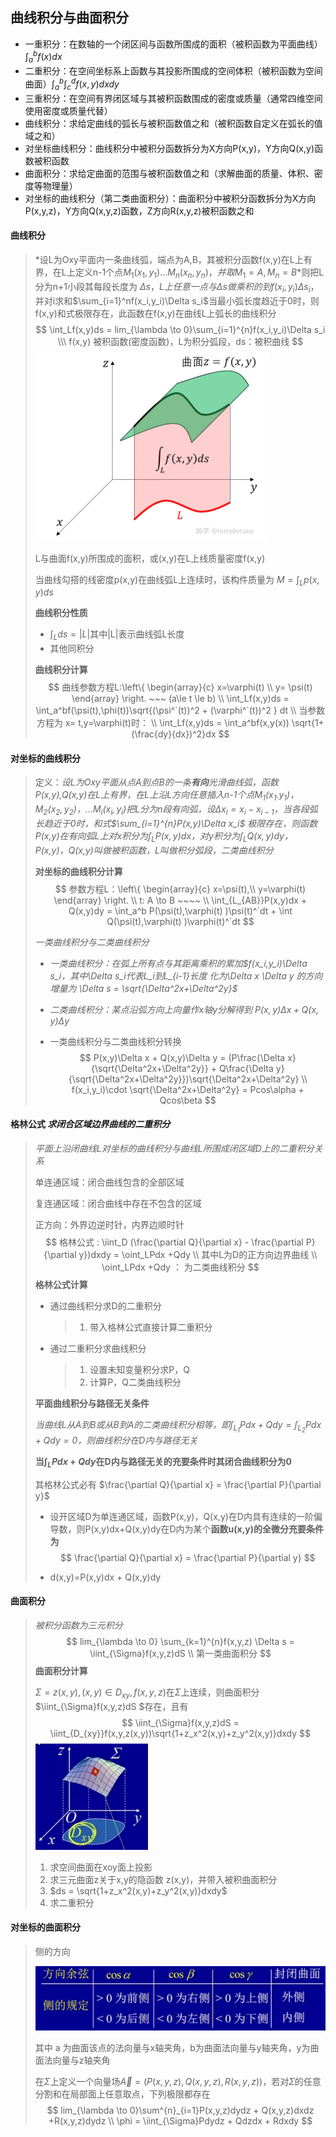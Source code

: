 ## 曲线积分与曲面积分

- 一重积分：在数轴的一个闭区间与函数所围成的面积（被积函数为平面曲线）$\int_a^{b}f(x)dx$
- 二重积分：在空间坐标系上函数与其投影所围成的空间体积（被积函数为空间曲面）$\int_a^b\int_c^df(x,y)dxdy$
- 三重积分：在空间有界闭区域与其被积函数围成的密度或质量（通常四维空间使用密度或质量代替）
- 曲线积分：求给定曲线的弧长与被积函数值之和（被积函数自定义在弧长的值域之和）
- 对坐标曲线积分：曲线积分中被积分函数拆分为X方向P(x,y)，Y方向Q(x,y)函数被积函数
- 曲面积分：求给定曲面的范围与被积函数值之和（求解曲面的质量、体积、密度等物理量）
- 对坐标的曲线积分（第二类曲面积分）：曲面积分中被积分函数拆分为X方向P(x,y,z)，Y方向Q(x,y,z)函数，Z方向R(x,y,z)被积函数之和

#### **曲线积分**

> *设L为Oxy平面内一条曲线弧，端点为A,B，其被积分函数f(x,y)在L上有界，在L上定义n-1个点$M_1(x_1,y_1) ... M_n(x_n,y_n)，并取M_1=A,M_n=B$*则把L分为n+1小段其每段长度为 $\Delta s，L上任意一点与\Delta s做乘积的到 f(x_i,y_i)\Delta s_i$，并对i求和$\sum_{i=1}^nf(x_i,y_i)\Delta s_i$当最小弧长度趋近于0时，则f(x,y)和式极限存在，此函数在f(x,y)在曲线L上弧长的曲线积分 
> $$
> \int_Lf(x,y)ds = lim_{\lambda \to 0}\sum_{i=1}^{n}f(x_i,y_i)\Delta s_i \\\
> f(x,y) 被积函数(密度函数)，L为积分弧段，ds：被积曲线
> $$
> ![image-20220724102158800](img\image-20220724102158800.png) 
>
> L与曲面f(x,y)所围成的面积，或(x,y)在L上线质量密度f(x,y)
>
> 当曲线勾搭的线密度p(x,y)在曲线弧L上连续时，该构件质量为 $M=\int_Lp(x,y)ds$
>
> **曲线积分性质**
>
> - $\int_Lds =|L|$其中|L|表示曲线弧L长度
> - 其他同积分
>
> **曲线积分计算**
> $$
> 曲线参数方程L:\left\{
> 	\begin{array}{c}
> 	 x=\varphi(t)  \\
> 	 y= \psi(t) 
> 	\end{array}
> \right. ~~~ (a\le t \le b)  \\
> \int_Lf(x,y)ds = \int_a^bf(\psi(t),\phi(t))\sqrt{(\psi^`(t))^2 + (\varphi^`(t))^2 } dt \\
> 当参数方程为 x= t,y=\varphi(t)时： \\
> \int_Lf(x,y)ds = \int_a^bf(x,y(x)) \sqrt{1+(\frac{dy}{dx})^2}dx 
> $$
> 

#### **对坐标的曲线积分**

> 定义：*设L为Oxy平面从点A到点B的一条**有向**光滑曲线弧，函数P(x,y),Q(x,y)在L上有界，在L上沿L方向任意插入n-1个点$M_1(x_1.y_1)，M_2(x_2,y_2)，...M_i(x_i,y_i)$把L分为n段有向弧，设$\Delta x_i = x_i -x_{i-1}$，当各段弧长趋近于0时，和式$\sum_{i=1}^{n}P(x,y)\Delta x_i$ 极限存在，则函数P(x,y)在有向弧L上对x积分为$\int_LP(x,y)dx$，对y积分为$\int_LQ(x,y)dy$，P(x,y)，Q(x,y)叫做被积函数，L叫做积分弧段，二类曲线积分*
>
> 
>
> **对坐标的曲线积分计算**
> $$
> 参数方程L：\left\{
> 	\begin{array}{c}
> 		x=\psi(t),\\
> 		y=\varphi(t) 
> 	\end{array}
> \right. \\
> t: A \to B ~~~~ \\
> \int_{L_{AB}}P(x,y)dx + Q(x,y)dy = \int_a^b P(\psi(t),\varphi(t) )\psi(t)^`dt + \int Q(\psi(t),\varphi(t) )\varphi(t)^`dt
> $$
> 
>*一类曲线积分与二类曲线积分*
> 
>- *一类曲线积分：在弧上所有点与其距离乘积的累加$f(x_i,y_i)\Delta s_i，其中\Delta s_i代表L_i到L_{i-1}长度 化为\Delta x \Delta y 的方向增量为 \Delta s = \sqrt{\Delta^2x+\Delta^2y}$*
> 
>- *二类曲线积分：某点沿弧方向上向量作x轴y分解得到 $P(x,y)\Delta x + Q(x,y)\Delta y$*
> 
>- 一类曲线积分与二类曲线积分转换 
>   $$
>   P(x,y)\Delta x + Q(x,y)\Delta y = (P\frac{\Delta x}{\sqrt{\Delta^2x+\Delta^2y}} + Q\frac{\Delta y}{\sqrt{\Delta^2x+\Delta^2y}})\sqrt{\Delta^2x+\Delta^2y} \\
>   f(x_i,y_i)\cdot \sqrt{\Delta^2x+\Delta^2y} = Pcos\alpha + Qcos\beta
>   $$
> 

#### **格林公式**   *求闭合区域边界曲线的二重积分*

> *平面上沿闭曲线L对坐标的曲线积分与曲线L所围成闭区域D上的二重积分关系*
>
> 单连通区域：闭合曲线包含的全部区域
>
> 复连通区域：闭合曲线中存在不包含的区域
>
> 正方向：外界边逆时针，内界边顺时针
> $$
> 格林公式 :
> \iint_D (\frac{\partial Q}{\partial x} - \frac{\partial P}{\partial y})dxdy = \oint_LPdx +Qdy \\ 其中L为D的正方向边界曲线 \\
> \oint_LPdx +Qdy ： 为二类曲线积分
> $$
> **格林公式计算**
>
> - 通过曲线积分求D的二重积分
>
>   > 1. 带入格林公式直接计算二重积分
>
> - 通过二重积分求曲线积分
>
>   > 1. 设置未知变量积分求P，Q
>   > 2. 计算P，Q二类曲线积分
>
> 
>
> **平面曲线积分与路径无关条件**
>
> *当曲线L从A到B或从B到A的二类曲线积分相等，即$\int_{L_1}Pdx +Qdy = \int_{L_2}Pdx+Qdy = 0$，则曲线积分在D内与路径无关*
>
> **当$\int_LPdx+Qdy$在D内与路径无关的充要条件时其闭合曲线积分为0**
>
> 其格林公式必有 $\frac{\partial Q}{\partial x} = \frac{\partial P}{\partial y}$
>
> - 设开区域D为单连通区域，函数P(x,y)，Q(x,y)在D内具有连续的一阶偏导数，则P(x,y)dx+Q(x,y)dy在D内为某个**函数u(x,y)的全微分充要条件为** 
>   $$
>   \frac{\partial Q}{\partial x} = \frac{\partial P}{\partial y}
>   $$
>
> - d(x,y)=P(x,y)dx + Q(x,y)dy 
>
> 

#### **曲面积分**

> *被积分函数为三元积分*
> $$
> lim_{\lambda \to 0} \sum_{k=1}^{n}f(x,y,z) \Delta s = \iint_{\Sigma}f(x,y,z)dS \\
> 第一类曲面积分
> $$
> **曲面积分计算**
>
> $\Sigma =z(x,y),(x,y)\in D_{xy},f(x,y,z)$在$\Sigma$上连续，则曲面积分$\iint_{\Sigma}f(x,y,z)dS $存在，且有 
> $$
> \iint_{\Sigma}f(x,y,z)dS = \iint_{D_{xy}}f(x,y,z(x,y))\sqrt{1+z_x^2(x,y)+z_y^2(x,y)}dxdy
> $$
> <img src="img/image-20220728004149155.png" alt="image-20220728004149155" style="zoom:50%;" /> 
>
> 1. 求空间曲面在xoy面上投影
> 2. 求三元曲面z关于x,y的隐函数 z(x,y)，并带入被积曲面积分
> 3. $ds = \sqrt{1+z_x^2(x,y)+z_y^2(x,y)}dxdy$
> 4. 求二重积分

#### **对坐标的曲面积分**

> 侧的方向
>
> <img src="img/image-20220728201751209.png" alt="image-20220728201751209" style="zoom:50%;" /> 
>
> 其中 a 为曲面该点的法向量与x轴夹角，b为曲面法向量与y轴夹角，y为曲面法向量与z轴夹角
>
> 在$\Sigma$上定义一个向量场$\vec{A}=(P(x,y,z),Q(x,y,z),R(x,y,z))$，若对$\Sigma$的任意分割和在局部面上任意取点，下列极限都存在
> $$
> lim_{\lambda \to 0}\sum^{n}_{i=1}P(x,y,z)dydz + Q(x,y,z)dxdz +R(x,y,z)dydz \\
> \phi = \iint_{\Sigma}Pdydz + Qdzdx + Rdxdy
> $$





